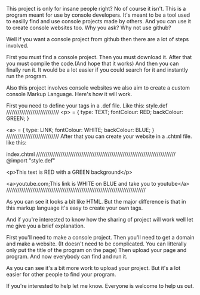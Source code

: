 This project is only for insane people right?
No of course it isn't. This is a program meant for use by console developers.
It's meant to be a tool used to easilly find and use console projects made by others. 
And you can use it to create console websites too.
Why you ask? Why not use github?

Well if you want a console project from github then there are a lot of steps involved.

First you must find a console project.
Then you must download it.
After that you must compile the code.(And hope that it works)
And then you can finally run it.
It would be a lot easier if you could search for it and instantly run the program.

Also this project involves console websites we also aim to create a custom console Markup Language.
Here's how it will work.

First you need to define your tags in a .def file.
Like this:
style.def
////////////////////////////
\<p> = {
  type: TEXT;
  fontColour: RED;
  backColour: GREEN;
}

\<a> = {
  type: LINK;
  fontColour: WHITE;
  backColour: BLUE;
}
////////////////////////////
After that you can create your website in a .chtml file.
like this:

index.chtml
//////////////////////////////////////////////////////////////////////////
@import "style.def"

\<p>This text is RED with a GREEN background\</p>

\<a>youtube.com;This link is WHITE on BLUE and take you to youtube\</a>
//////////////////////////////////////////////////////////////////////////

As you can see it looks a bit like HTML. But the major difference is that in this markup language it's easy to create your own tags.

And if you're interested to know how the sharing of project will work well let me give you a brief explanation.

First you'll need to make a console project.
Then you'll need to get a domain and make a website.
(It doesn't need to be complicated. You can litterally only put the title of the program on the page)
Then upload your page and program.
And now everybody can find and run it.

As you can see it's a bit more work to upload your project.
But it's a lot easier for other people to find your program.

If you're interested to help let me know. Everyone is welcome to help us out.
